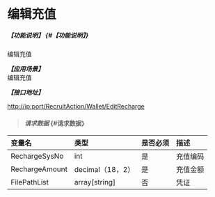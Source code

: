 # 编辑充值

##### _【功能说明】_ {#【功能说明】}

编辑充值

_**【应用场景】**_  
编辑充值

_**【接口地址】**_

[http://ip:port/RecruitAction/Wallet/EditRecharge](http://ip:port/RecruitAction/Wallet/EditRecharge)

> #### _请求数据_ {#请求数据}

| 变量名 | 类型 | 是否必须 | 描述 |
| :--- | :--- | :--- | :--- |
| RechargeSysNo | int | 是 | 充值编码 |
| RechargeAmount | decimal（18，2） | 是 | 充值金额 |
| FilePathList | array\[string\] | 否 | 凭证 |




